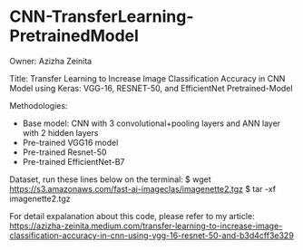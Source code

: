 # CNN-TransferLearning-PretrainedModel

Owner: Azizha Zeinita

Title: Transfer Learning to Increase Image Classification Accuracy in CNN Model using Keras: VGG-16, RESNET-50, and EfficientNet Pretrained-Model

Methodologies:
* Base model: CNN with 3 convolutional+pooling layers and ANN layer with 2 hidden layers
* Pre-trained VGG16 model
* Pre-trained Resnet-50
* Pre-trained EfficientNet-B7

Dataset, run these lines below on the terminal:
$ wget https://s3.amazonaws.com/fast-ai-imageclas/imagenette2.tgz 
$ tar -xf imagenette2.tgz

For detail expalanation about this code, please refer to my article: https://azizha-zeinita.medium.com/transfer-learning-to-increase-image-classification-accuracy-in-cnn-using-vgg-16-resnet-50-and-b3d4cff3e329
